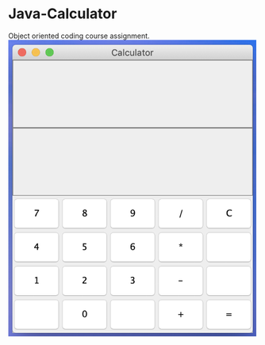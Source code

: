 # Java-Calculator
Object oriented coding course assignment.
<img src="Sample%20Image.png" width="500">

